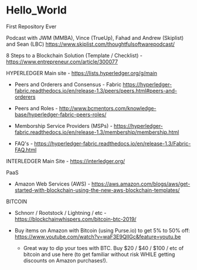 # Hello_World
First Repository Ever

Podcast with JWM (MMBA), Vince (TrueUp), Fahad and Andrew (Skiplist) and Sean (LBC) https://www.skiplist.com/thoughtfulsoftwarepodcast/

8 Steps to a Blockchain Solution (Template / Checklist) - https://www.entrepreneur.com/article/300077

HYPERLEDGER
Main site - https://lists.hyperledger.org/g/main

 *  Peers and Orderers and Consensus - Fabric https://hyperledger-fabric.readthedocs.io/en/release-1.3/peers/peers.html#peers-and-orderers

 *  Peers and Roles - http://www.bcmentors.com/knowledge-base/hyperledger-fabric-peers-roles/

 *  Memborship Service Providers (MSPs) - https://hyperledger-fabric.readthedocs.io/en/release-1.3/membership/membership.html
 
 *  FAQ's - https://hyperledger-fabric.readthedocs.io/en/release-1.3/Fabric-FAQ.html

INTERLEDGER Main Site - https://interledger.org/

PaaS

 *  Amazon Web Services (AWS) - https://aws.amazon.com/blogs/aws/get-started-with-blockchain-using-the-new-aws-blockchain-templates/

BITCOIN

 *  Schnorr / Rootstock / Lightning / etc - https://blockchainwhispers.com/bitcoin-btc-2019/

 *  Buy items on Amazon with Bitcoin (using Purse.io) to get 5% to 50% off:  https://www.youtube.com/watch?v=waF3E9QIIGc&feature=youtu.be
    *  Great way to dip your toes with BTC.  Buy $20 / $40 / $100 / etc of bitcoin and use here (to get familiar without risk WHILE getting discounts on Amazon purchases!).



